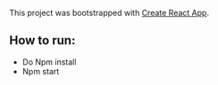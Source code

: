 This project was bootstrapped with [Create React App](https://github.com/facebook/create-react-app).

## How to run:

- Do Npm install
- Npm start

